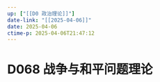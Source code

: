 ```yaml
---
up: ["[[D0 政治理论]]"]
date-link: "[[2025-04-06]]"
date: 2025-04-06
ctime-p: 2025-04-06T21:47:12
---
```


# D068 战争与和平问题理论
